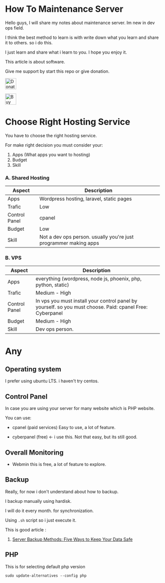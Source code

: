 # How To Maintenance Server

Hello guys, I will share my notes about maintenance server. Im new in dev ops field.

I think the best method to learn is with write down what you learn and share it to others. so i do this.

I just learn and share what i learn to you. I hope you enjoy it.

This article is about software.

Give me support by start this repo or give donation.

<a href='https://paypal.me/AlbirrKarim' target='_blank'><img height='36' style='border:0px;height:36px;' src='https://user-images.githubusercontent.com/29292018/186840848-65e25ff9-47e2-424b-bfa0-4ca5d027b346.png' border='0' alt='Donate via paypal' /></a>

<a href='https://ko-fi.com/Q5Q0BC92X' target='_blank'><img height='36' style='border:0px;height:36px;' src='https://cdn.ko-fi.com/cdn/kofi3.png?v=3' border='0' alt='Buy Me a Coffee at ko-fi.com' /></a>

# Choose Right Hosting Service

You have to choose the right hosting service.

For make right decision you must consider your:

1. Apps (What apps you want to hosting)
2. Budget
3. Skill

### A. Shared Hosting

| Aspect | Description |
| --- | ----------- |
| Apps | Wordpress hosting, laravel, static pages |
| Trafic | Low |
| Control Panel | cpanel |
| Budget | Low |
| Skill | Not a dev ops person. usually you're just programmer making apps |


### B. VPS

| Aspect | Description |
| --- | ----------- |
| Apps | everything (wordpress, node js, phoenix, php, python, static) |
| Trafic | Medium - High |
| Control Panel | In vps you must install your control panel by yourself. so you must choose. Paid: cpanel Free: Cyberpanel |
| Budget | Medium - High |
| Skill | Dev ops person. |


# Any

## Operating system

I prefer using ubuntu LTS. i haven't try centos.

## Control Panel

In case you are using your server for many website which is PHP website.

You can use:

- cpanel (paid services)
  Easy to use, a lot of feature.

- cyberpanel (free) <- i use this.
  Not that easy, but its still good.

## Overall Monitoring

- Webmin
  this is free, a lot of feature to explore.

## Backup

Really, for now i don't understand about how to backup.

I backup manually using hardisk.

I will do it every month. for synchronization.

Using `.sh` script so i just execute it.

This is good article :

1. [Server Backup Methods: Five Ways to Keep Your Data Safe](https://www.novabackup.com/blog/finding-the-right-server-backup-methods)

## PHP

This is for selecting default php version

```
sudo update-alternatives --config php
```
